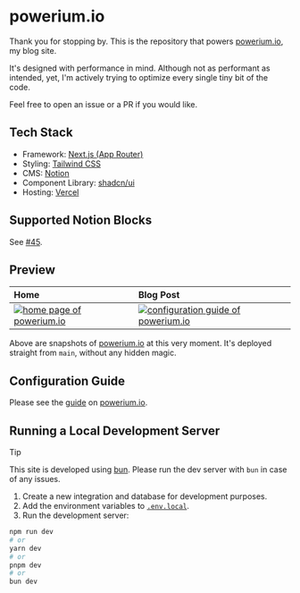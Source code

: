 <!-- markdownlint-disable MD033 -->

# powerium.io

Thank you for stopping by. This is the repository that powers
[powerium.io](https://www.powerium.io), my blog site.

It's designed with performance in mind. Although not as performant as intended,
yet, I'm actively trying to optimize every single tiny bit of the code.

Feel free to open an issue or a PR if you would like.

## Tech Stack

- Framework: [Next.js (App Router)](https://nextjs.org)
- Styling: [Tailwind CSS](https://tailwindcss.com)
- CMS: [Notion](https://www.notion.so)
- Component Library: [shadcn/ui](https://ui.shadcn.com)
- Hosting: [Vercel](https://vercel.com/)

## Supported Notion Blocks

See [#45](https://github.com/powersagitar/powerium.io/issues/45).

## Preview

| Home                                                                                                       | Blog Post                                                                                                                                                                                                                     |
| :--------------------------------------------------------------------------------------------------------- | :---------------------------------------------------------------------------------------------------------------------------------------------------------------------------------------------------------------------------- |
| [![home page of powerium.io](https://image.thum.io/get/https://www.powerium.io/)](https://www.powerium.io) | [![configuration guide of powerium.io](https://image.thum.io/get/https://www.powerium.io/blog/2024/11/09/configuring-powersagitar-powerium-io)](https://www.powerium.io/blog/2024/11/09/configuring-powersagitar-powerium-io) |

Above are snapshots of [powerium.io](https://www.powerium.io) at this very
moment. It's deployed straight from `main`, without any hidden magic.

## Configuration Guide

Please see the
[guide](https://www.powerium.io/blog/2024/11/09/configuring-powersagitar-powerium-io)
on [powerium.io](https://www.powerium.io).

## Running a Local Development Server

<!-- prettier-ignore -->
> [!TIP]
> This site is developed using [bun](https://bun.sh). Please run the dev server
> with `bun` in case of any issues.

1. Create a new integration and database for development purposes.
2. Add the environment variables to
   [`.env.local`](https://nextjs.org/docs/app/building-your-application/configuring/environment-variables).
3. Run the development server:

```zsh
npm run dev
# or
yarn dev
# or
pnpm dev
# or
bun dev
```
